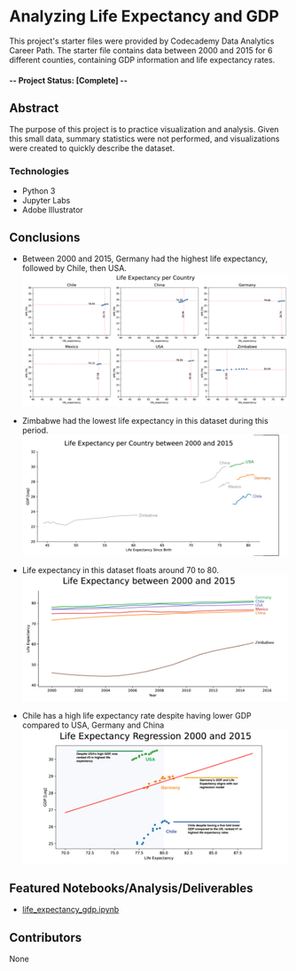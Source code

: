 # Analyzing Life Expectancy and GDP
This project's starter files were provided by Codecademy Data Analytics Career Path. The starter file contains data between 2000 and 2015 for 6 different counties, containing GDP information and life expectancy rates.

#### -- Project Status: [Complete] --

## Abstract
The purpose of this project is to practice visualization and analysis. Given this small data, summary statistics were not performed, and visualizations were created to quickly describe the dataset.


### Technologies
* Python 3
* Jupyter Labs
* Adobe Illustrator

## Conclusions
* Between 2000 and 2015, Germany had the highest life expectancy, followed by Chile, then USA.
![alt-text](https://github.com/anderoos/course-capstone-projects/blob/main/01-life-expectancy-gdp/Images/life_expectancy_scatter_vs_gdp.png)

* Zimbabwe had the lowest life expectancy in this dataset during this period.
![alt-text](https://github.com/anderoos/course-capstone-projects/blob/main/01-life-expectancy-gdp/Images/life_expectancy_linevs_gdp.png)

* Life expectancy in this dataset floats around 70 to 80.
![alt-text](https://github.com/anderoos/course-capstone-projects/blob/main/01-life-expectancy-gdp/Images/life_expectancy_by_year.png)

* Chile has a high life expectancy rate despite having lower GDP compared to USA, Germany and China
![alt-text](https://github.com/anderoos/course-capstone-projects/blob/main/01-life-expectancy-gdp/Images/life_expectancy_prediction.png)

## Featured Notebooks/Analysis/Deliverables
* [life_expectancy_gdp.ipynb](https://github.com/anderoos/dv-life-Expectancy-and-GDP-Starter/blob/main/life_expectancy_gdp.ipynb)


## Contributors
None
